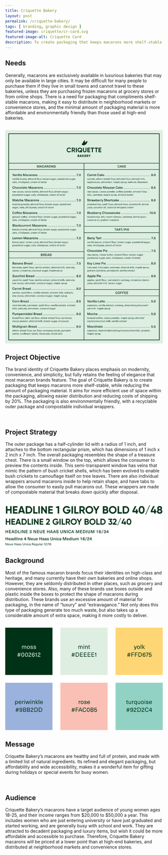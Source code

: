 ```yaml
---
title: Criquette Bakery
layout: post
permalink: /criquette-bakery/
tags: [ branding, graphic design ]
featured-image: criquette/cr-card.svg
featured-image-alt: Criquette Card
description: To create packaging that keeps macarons more shelf-stable, while reducing the amount of packaging material.
---
```


## Needs
Generally, macarons are exclusively available in luxurious bakeries that may only be available in large cities. It may be difficult for many people to purchase them if they live in small towns and cannot travel to these bakeries, unless they are purchasing frozen macarons at grocery stores or from online shops. There is a need for packaging that compliments shelf-stable macarons, making it easy to distribute in neighborhood markets or convenience stores, and the minimal amount of packaging material is more affordable and environmentally friendly than those used at high-end bakeries.

<br>

<img class="left" src="/assets/img/criquette/cr-menu.png">

## Project Objective
The brand identity of Criquette Bakery places emphasis on modernity, convenience, and simplicity, but fully retains the feeling of elegance that most macaron brands feature. The goal of Criquette Bakery is to create packaging that keeps macarons more shelf-stable, while reducing the amount of packaging material. It aims for more efficient use of space within the packaging, allowing easier distribution and reducing costs of shipping by 20%. The packaging is also environmentally friendly, with a recyclable outer package and compostable individual wrappers.

<br>

## Project Strategy
The outer package has a half-cylinder lid with a radius of 1 inch, and attaches to the bottom rectangular prism, which has dimensions of 1 inch x 2 inch x 7 inch. The overall packaging resembles the shape of a treasure chest. There is a small window on the top, which allows the consumer to preview the contents inside. This semi-transparent window has veins that mimic the pattern of bush cricket shells, which has been evolved to enable bush crickets to camouflage itself on tree leaves. There are also individual wrappers around macarons inside to help retain shape, and have tabs to allow the consumer to easily pull macarons out. These wrappers are made of compostable material that breaks down quickly after disposal.

<br>

<img src="/assets/img/criquette/cr-typography.svg">

## Background
Most of the famous macaron brands focus their identities on high-class and heritage, and many currently have their own bakeries and online shops. However, they are seldomly distributed in other places, such as grocery and convenience stores. Also, many of these brands use boxes outside and plastic inside the boxes to protect the shape of macarons during distribution. These brands use an excessive amount of material for packaging, in the name of “luxury” and “extravagance.” Not only does this type of packaging generate too much waste, but also takes up a considerable amount of extra space, making it more costly to deliver.

<br>

<img class="right" src="/assets/img/criquette/cr-colors.svg">

## Message
Criquette Bakery’s macarons are healthy and full of protein, and made with a limited list of natural ingredients. Its refined and elegant packaging, but affordability and wide accessibility, makes it a wonderful item for gifting during holidays or special events for busy women.

<br>

## Audience
Criquette Bakery’s macarons have a target audience of young women ages 18-25, and their income ranges from $20,000 to $50,000 a year. This includes women who are just entering university or have just graduated and started working, and are generally busy with school and work. They are attracted to decadent packaging and luxury items, but wish it could be more affordable and accessible to purchase. Therefore, Criquette Bakery macarons will be priced at a lower point than at high-end bakeries, and distributed at neighborhood markets and convenience stores.
